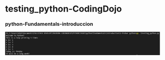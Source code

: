 # testing_python-CodingDojo
### python-Fundamentals-introduccion
![testing image](https://raw.githubusercontent.com/HenryCodeT/testing_python-CodingDojo/main/testing_python.png)
